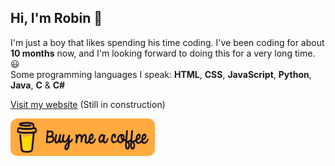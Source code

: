 ## Hi, I'm Robin 👋
I'm just a boy that likes spending his time coding. I've been coding for about **10 months** now, and I'm looking forward to doing this for a very long time. 😃\
Some programming languages I speak: **HTML**, **CSS**, **JavaScript**, **Python**, **Java**, **C** & **C#**

[Visit my website](https://robincunningham2.github.io) (Still in construction)

<a href="https://www.buymeacoffee.com/robincunningham">
  <img height="60" src="buymeacoffee.png">
 </a>
